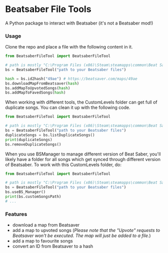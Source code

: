 # Beatsaber File Tools
A Python package to interact with Beatsaber (it's not a Beatsaber mod!)

### Usage
Clone the repo and place a file with the following content in it.
```python
from BeatsaberFileTool import BeatsaberFileTool

# path is mostly "C:\Program Files (x86)\Steam\steamapps\common\Beat Saber"
bs = BeatsaberFileTool("path to your Beatsaber files")

hash = bs.id2hash("49ae") # https://beatsaver.com/maps/49ae
bs.downloadMapFromBeatsaver(hash)
bs.addMapToUpvotedSongs(hash)
bs.addMapToFavedSongs(hash)
```
When working with different tools, the CustomLevels folder can get full of duplicate songs. You can clean it up with the following code.
```python
from BeatsaberFileTool import BeatsaberFileTool

# path is mostly "C:\Program Files (x86)\Steam\steamapps\common\Beat Saber"
bs = BeatsaberFileTool("path to your Beatsaber files")
duplicateSongs = bs.listDuplicateSongs()
print(duplicateSongs)
bs.removeDuplicateSongs()
```
When you use BSManager to manage different version of Beat Saber, you'll likely have a folder for all songs which get synced through different version of Beatsaber. To work with this CustomLevels folder, do:
```python
from BeatsaberFileTool import BeatsaberFileTool

# path is mostly "C:\Program Files (x86)\Steam\steamapps\common\Beat Saber"
bs = BeatsaberFileTool("path to your Beatsaber files")
bs.useBS_Manager()
print(bs.customSongsPath)
# ...
```

### Features
- download a map from Beatsaver
- add a map to upvoted songs (_Please note that the "Upvote" requests to Beatsaver won't be executed. The map will just be added to a file._)
- add a map to favourite songs
- convert an ID from Beatsaver to a hash
